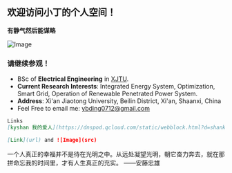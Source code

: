 ## 欢迎访问小丁的个人空间！

**有静气然后能谋略**

![Image](/Users/apple/Pictures/手机截图/Screenshot_20190629_152854.jpg)


### 请继续参观！

- BSc of **Electrical Engineering** in [XJTU](http://ee.xjtu.edu.cn/).
- **Current Research Interests**: Integrated Energy System, Optimization, Smart Grid, Operation of Renewable Penetrated Power System.
- **Address**: Xi'an Jiaotong University, Beilin District, Xi'an, Shaanxi, China
- Feel Free to email me: ybding0712@gmail.com

```markdown
Links
[kyshan 我的爱人](https://dnspod.qcloud.com/static/webblock.html?d=shankeyi.com).

[Link](url) and ![Image](src)
```
一个人真正的幸福并不是待在光明之中。从远处凝望光明，朝它奋力奔去，就在那拼命忘我的时间里，才有人生真正的充实。  ——安藤忠雄
